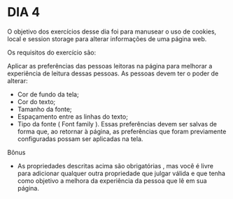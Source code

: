 # DIA 4

O objetivo dos exercícios desse dia foi para manusear o uso de cookies, local e session storage para alterar informações de uma página web.

Os requisitos do exercício são:

Aplicar as preferências das pessoas leitoras na página para melhorar a experiência de leitura dessas pessoas.
As pessoas devem ter o poder de alterar:
  * Cor de fundo da tela;
  * Cor do texto;
  * Tamanho da fonte;
  * Espaçamento entre as linhas do texto;
  * Tipo da fonte ( Font family ).
Essas preferências devem ser salvas de forma que, ao retornar à página, as preferências que foram previamente configuradas possam ser aplicadas na tela.

Bônus

  * As propriedades descritas acima são obrigatórias , mas você é livre para adicionar qualquer outra propriedade que julgar válida e que tenha como objetivo a melhora da experiência da pessoa que lê em sua página.
